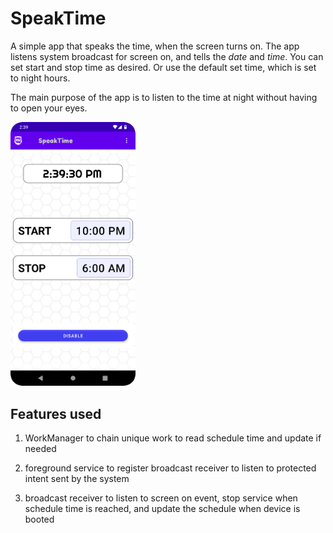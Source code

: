 # SpeakTime

A simple app that speaks the time, when the screen turns on. The app listens system broadcast for screen on, and tells the *date* and *time*. You can set start and stop time as desired. Or use the default set time, which is set to night hours.

The main purpose of the app is to listen to the time at night without having to open your eyes.

<img src="/speakTimeScreenShot.png" alt="SpeakTime" width="200"/>

## Features used

1. WorkManager to chain unique work to read schedule time and update if needed

2. foreground service to register broadcast receiver to listen to protected intent sent by the system

3. broadcast receiver to listen to screen on event, stop service when schedule time is reached, and update the schedule when device is booted
